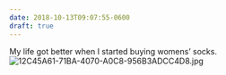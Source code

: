 ```yaml
---
date: 2018-10-13T09:07:55-0600
draft: true
---
```




My life got better when I started buying womens’ socks. ![12C45A61-71BA-4070-A0C8-956B3ADCC4D8.jpg](http://ianwhitney.micro.blog/uploads/2018/4b420c73b1.jpg)




